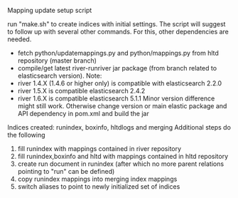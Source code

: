 Mapping update setup script

run "make.sh" to create indices with initial settings.
The script will suggest to follow up with several other commands. For this, other dependencies are needed.

- fetch python/updatemappings.py and python/mappings.py from hltd repository (master branch)
- compile/get latest river-runriver jar package (from branch related to elasticsearch version).
Note:
- river 1.4.X (1.4.6 or higher only) is compatible with elasticsearch 2.2.0
- river 1.5.X is compatible elasticsearch 2.4.2
- river 1.6.X is compatible elasticsearch 5.1.1
Minor version difference might still work.
Otherwise change version or main elastic package and API dependency in pom.xml and build the jar

Indices created: runindex, boxinfo, hltdlogs and merging
Additional steps do the following
1. fill runindex with mappings contained in river repository
2. fill runindex,boxinfo and hltd with mappings contained in hltd repository
3. create run document in runindex (after which no more parent relations pointing to "run" can be defined)
4. copy runindex mappings into merging index mappings
5. switch aliases to point to newly initialized set of indices

